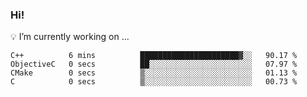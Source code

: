 ### Hi!

💡 I’m currently working on ...
<!--START_SECTION:waka-->

```text
C++          6 mins          ██████████████████████▓░░   90.17 %
ObjectiveC   0 secs          ██░░░░░░░░░░░░░░░░░░░░░░░   07.97 %
CMake        0 secs          ▒░░░░░░░░░░░░░░░░░░░░░░░░   01.13 %
C            0 secs          ▒░░░░░░░░░░░░░░░░░░░░░░░░   00.73 %
```

<!--END_SECTION:waka-->

<!--
**lzfgary/lzfgary** is a ✨ _special_ ✨ repository because its `README.md` (this file) appears on your GitHub profile.

Here are some ideas to get you started:


- 🌱 I’m currently learning ...
- 👯 I’m looking to collaborate on ...
- 🤔 I’m looking for help with ...
- 💬 Ask me about ...
- 📫 How to reach me: ...
- 😄 Pronouns: ...
- ⚡ Fun fact: ...
-->
